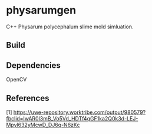 # physarumgen

C++ Physarum polycephalum slime mold simluation.

## Build

## Dependencies
OpenCV

## References
[1] https://uwe-repository.worktribe.com/output/980579?fbclid=IwAR0l3mB_Vo5Vd_HDTf4qGF1ka2Q0k3d-LEJ-Mpyl632yMcwD_DJ6q-N6zKc